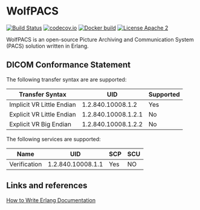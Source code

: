 WolfPACS
========

[![Build Status](https://travis-ci.org/wolfpacs/wolfpacs.svg?branch=master)](https://travis-ci.org/wolfpacs/wolfpacs)
[![codecov.io](https://codecov.io/gh/wolfpacs/wolfpacs/coverage.svg?branch=master)](https://codecov.io/gh/wolfpacs/wolfpacs?branch=master)
[![Docker build](https://img.shields.io/docker/cloud/build/wolfpacs/wolfpacs.svg?color=green)](https://hub.docker.com/r/wolfpacs/wolfpacs)
[![License Apache 2](https://img.shields.io/badge/License-Apache2-blue.svg)](https://www.apache.org/licenses/LICENSE-2.0)

WolfPACS is an open-source Picture Archiving and Communication System (PACS) solution written in Erlang.

DICOM Conformance Statement
---------------------------

The following transfer syntax are are supported:

| Transfer Syntax           | UID                 | Supported |
|---------------------------|---------------------|-----------|
| Implicit VR Little Endian | 1.2.840.10008.1.2   | Yes       |
| Explicit VR Little Endian | 1.2.840.10008.1.2.1 | No        |
| Explicit VR Big Endian    | 1.2.840.10008.1.2.2 | No        |

The following services are supported:

| Name        | UID               | SCP | SCU |
|-------------|-------------------|-----|-----|
|Verification | 1.2.840.10008.1.1 | Yes | NO  |

Links and references
--------------------

[How to Write Erlang Documentation](https://docs.2600hz.com/dev/doc/engineering/erlang-documentation/)
